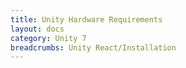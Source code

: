 ```yaml
---
title: Unity Hardware Requirements
layout: docs
category: Unity 7
breadcrumbs: Unity React/Installation
---
```

